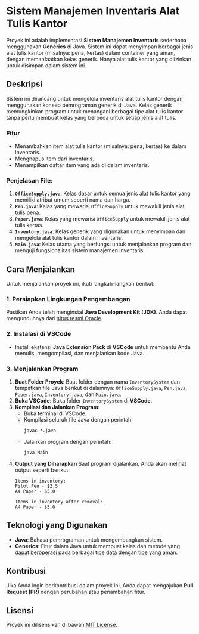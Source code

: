 # Sistem Manajemen Inventaris Alat Tulis Kantor

Proyek ini adalah implementasi **Sistem Manajemen Inventaris** sederhana menggunakan **Generics** di Java. Sistem ini dapat menyimpan berbagai jenis alat tulis kantor (misalnya: pena, kertas) dalam container yang aman, dengan memanfaatkan kelas generik. Hanya alat tulis kantor yang diizinkan untuk disimpan dalam sistem ini.

## Deskripsi

Sistem ini dirancang untuk mengelola inventaris alat tulis kantor dengan menggunakan konsep pemrograman generik di Java. Kelas generik memungkinkan program untuk menangani berbagai tipe alat tulis kantor tanpa perlu membuat kelas yang berbeda untuk setiap jenis alat tulis.

### Fitur

- Menambahkan item alat tulis kantor (misalnya: pena, kertas) ke dalam inventaris.
- Menghapus item dari inventaris.
- Menampilkan daftar item yang ada di dalam inventaris.

### Penjelasan File:

1. **`OfficeSupply.java`**: Kelas dasar untuk semua jenis alat tulis kantor yang memiliki atribut umum seperti nama dan harga.
2. **`Pen.java`**: Kelas yang mewarisi `OfficeSupply` untuk mewakili jenis alat tulis pena.
3. **`Paper.java`**: Kelas yang mewarisi `OfficeSupply` untuk mewakili jenis alat tulis kertas.
4. **`Inventory.java`**: Kelas generik yang digunakan untuk menyimpan dan mengelola alat tulis kantor dalam inventaris.
5. **`Main.java`**: Kelas utama yang berfungsi untuk menjalankan program dan menguji fungsionalitas sistem manajemen inventaris.

## Cara Menjalankan

Untuk menjalankan proyek ini, ikuti langkah-langkah berikut:

### 1. Persiapkan Lingkungan Pengembangan

Pastikan Anda telah menginstal **Java Development Kit (JDK)**. Anda dapat mengunduhnya dari [situs resmi Oracle](https://www.oracle.com/java/technologies/javase-jdk11-downloads.html).

### 2. Instalasi di VSCode

- Install ekstensi **Java Extension Pack** di **VSCode** untuk membantu Anda menulis, mengompilasi, dan menjalankan kode Java.

### 3. Menjalankan Program

1. **Buat Folder Proyek**: Buat folder dengan nama `InventorySystem` dan tempatkan file Java berikut di dalamnya: `OfficeSupply.java`, `Pen.java`, `Paper.java`, `Inventory.java`, dan `Main.java`.
2. **Buka VSCode**: Buka folder `InventorySystem` di **VSCode**.
3. **Kompilasi dan Jalankan Program**:
   - Buka terminal di VSCode.
   - Kompilasi seluruh file Java dengan perintah:
     ```
     javac *.java
     ```
   - Jalankan program dengan perintah:
     ```
     java Main
     ```
4. **Output yang Diharapkan**
Saat program dijalankan, Anda akan melihat output seperti berikut:
   ```
   Items in inventory:
   Pilot Pen - $2.5
   A4 Paper - $5.0
   
   Items in inventory after removal:
   A4 Paper - $5.0
   ```

## Teknologi yang Digunakan

- **Java**: Bahasa pemrograman untuk mengembangkan sistem.
- **Generics**: Fitur dalam Java untuk membuat kelas dan metode yang dapat beroperasi pada berbagai tipe data dengan tipe yang aman.

## Kontribusi

Jika Anda ingin berkontribusi dalam proyek ini, Anda dapat mengajukan **Pull Request (PR)** dengan perubahan atau penambahan fitur.

## Lisensi

Proyek ini dilisensikan di bawah [MIT License](https://opensource.org/licenses/MIT).
